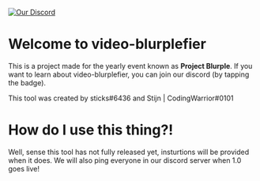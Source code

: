 
[![Our Discord](https://res.cloudinary.com/practicaldev/image/fetch/s--kDil9AKc--/c_limit%2Cf_auto%2Cfl_progressive%2Cq_auto%2Cw_880/https://img.shields.io/badge/Discord-7289DA%3Fstyle%3Dfor-the-badge%26logo%3Ddiscord%26logoColor%3Dwhite)](https://discord.gg/8vSHquHyw6)

# Welcome to video-blurplefier

This is a project made for the yearly event known as **Project Blurple**. If you want to learn about video-blurplefier, you can join our discord (by tapping the badge).

This tool was created by sticks#6436 and Stijn | CodingWarrior#0101

# How do I use this thing?!

Well, sense this tool has not fully released yet, insturtions will be provided when it does. We will also ping everyone in our discord server when 1.0  goes live! 
